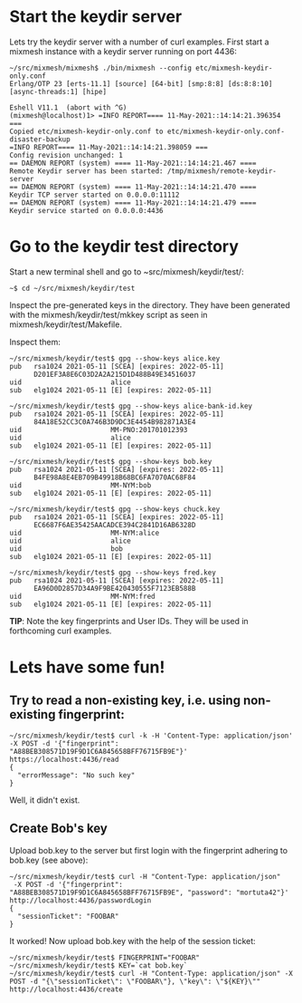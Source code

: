 # Start the keydir server

Lets try the keydir server with a number of curl examples. First
start a mixmesh instance with a keydir server running on port 4436:

```
~/src/mixmesh/mixmesh$ ./bin/mixmesh --config etc/mixmesh-keydir-only.conf
Erlang/OTP 23 [erts-11.1] [source] [64-bit] [smp:8:8] [ds:8:8:10] [async-threads:1] [hipe]

Eshell V11.1  (abort with ^G)
(mixmesh@localhost)1> =INFO REPORT==== 11-May-2021::14:14:21.396354 ===
Copied etc/mixmesh-keydir-only.conf to etc/mixmesh-keydir-only.conf-disaster-backup
=INFO REPORT==== 11-May-2021::14:14:21.398059 ===
Config revision unchanged: 1
== DAEMON REPORT (system) ==== 11-May-2021::14:14:21.467 ====
Remote Keydir server has been started: /tmp/mixmesh/remote-keydir-server
== DAEMON REPORT (system) ==== 11-May-2021::14:14:21.470 ====
Keydir TCP server started on 0.0.0.0:11112
== DAEMON REPORT (system) ==== 11-May-2021::14:14:21.479 ====
Keydir service started on 0.0.0.0:4436
```

# Go to the keydir test directory

Start a new terminal shell and go to ~src/mixmesh/keydir/test/:

```
~$ cd ~/src/mixmesh/keydir/test
```

Inspect the pre-generated keys in the directory. They have been
generated with the mixmesh/keydir/test/mkkey script as seen in
mixmesh/keydir/test/Makefile.

Inspect them:

```
~/src/mixmesh/keydir/test$ gpg --show-keys alice.key
pub   rsa1024 2021-05-11 [SCEA] [expires: 2022-05-11]
      D201EF3A8E6C03D2A2A215D1D488B49E34516037
uid                      alice
sub   elg1024 2021-05-11 [E] [expires: 2022-05-11]

~/src/mixmesh/keydir/test$ gpg --show-keys alice-bank-id.key
pub   rsa1024 2021-05-11 [SCEA] [expires: 2022-05-11]
      84A18E52CC3C0A746B3D9DC3E4454B982871A3E4
uid                      MM-PNO:201701012393
uid                      alice
sub   elg1024 2021-05-11 [E] [expires: 2022-05-11]

~/src/mixmesh/keydir/test$ gpg --show-keys bob.key
pub   rsa1024 2021-05-11 [SCEA] [expires: 2022-05-11]
      B4FE98A8E4EB709B49918B68BC6FA7070AC68F84
uid                      MM-NYM:bob
sub   elg1024 2021-05-11 [E] [expires: 2022-05-11]

~/src/mixmesh/keydir/test$ gpg --show-keys chuck.key
pub   rsa1024 2021-05-11 [SCEA] [expires: 2022-05-11]
      EC6687F6AE35425AACADCE394C2841D16AB6328D
uid                      MM-NYM:alice
uid                      alice
uid                      bob
sub   elg1024 2021-05-11 [E] [expires: 2022-05-11]

~/src/mixmesh/keydir/test$ gpg --show-keys fred.key
pub   rsa1024 2021-05-11 [SCEA] [expires: 2022-05-11]
      EA96D0D2857D34A9F9BE420430555F7123EB588B
uid                      MM-NYM:fred
sub   elg1024 2021-05-11 [E] [expires: 2022-05-11]
```

**TIP**: Note the key fingerprints and User IDs. They will be used in
forthcoming curl examples.

# Lets have some fun!

## Try to read a non-existing key, i.e. using  non-existing fingerprint:

```
~/src/mixmesh/keydir/test$ curl -k -H 'Content-Type: application/json' -X POST -d '{"fingerprint": "A88BEB308571D19F9D1C6A845658BFF76715FB9E"}' https://localhost:4436/read
{
  "errorMessage": "No such key"
}
```

Well, it didn't exist.

## Create Bob's key

Upload bob.key to the server but first login with the fingerprint 
adhering to bob.key (see above):

```
~/src/mixmesh/keydir/test$ curl -H "Content-Type: application/json"
 -X POST -d '{"fingerprint": "A88BEB308571D19F9D1C6A845658BFF76715FB9E", "password": "mortuta42"}' http://localhost:4436/passwordLogin
{
  "sessionTicket": "FOOBAR"
}
```

It worked! Now upload bob.key with the help of the session ticket:

```
~/src/mixmesh/keydir/test$ FINGERPRINT="FOOBAR"
~/src/mixmesh/keydir/test$ KEY=`cat bob.key`
~/src/mixmesh/keydir/test$ curl -H "Content-Type: application/json" -X POST -d "{\"sessionTicket\": \"FOOBAR\"}, \"key\": \"${KEY}\"" http://localhost:4436/create
```
